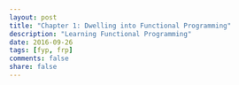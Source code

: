 ```yaml
---
layout: post
title: "Chapter 1: Dwelling into Functional Programming"
description: "Learning Functional Programming"
date: 2016-09-26
tags: [fyp, frp]
comments: false
share: false
---
```

